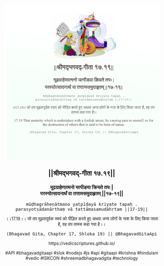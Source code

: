 <img src="../../asset/BG_17_19.png"/>
<center><h2>||श्रीमद्‍भगवद्‍-गीता १७.१९||</h2>
<h3>मूढग्राहेणात्मनो यत्पीडया क्रियते तपः |<br/>परस्योत्सादनार्थं वा तत्तामसमुदाहृतम् ||१७-१९||</h3>
<pre>mūḍhagrāheṇātmano yatpīḍayā kriyate tapaḥ .<br/>parasyotsādanārthaṃ vā tattāmasamudāhṛtam ||17-19||</pre>
<p>।।17.19।। जो तप मूढ़तापूर्वक स्वयं को पीड़ित करते हुए अथवा अन्य लोगों के नाश के लिए किया जाता है, वह तप तामस कहा गया है।।</p>
<pre>(Bhagavad Gita, Chapter 17, Shloka 19) || @BhagavadGitaApi</pre><p>https://vedicscriptures.github.io/</p><p>#API #bhagavadgitaapi #slok #nodejs #js #api #gitaapi #krishna #hinduism #vedic #ISKCON #shreemadbhagavadgita #technology</p></center>